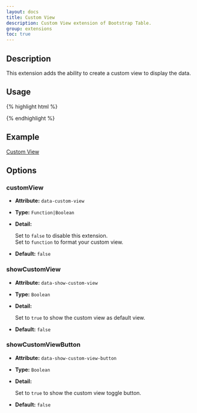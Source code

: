 ```yaml
---
layout: docs
title: Custom View
description: Custom View extension of Bootstrap Table.
group: extensions
toc: true
---
```


## Description
This extension adds the ability to create a custom view to display the data.

## Usage

{% highlight html %}
<script src="extensions/custom-view/bootstrap-table-custom-view.js"></script>
{% endhighlight %}

## Example

[Custom View](https://examples.bootstrap-table.com/#extensions/custom-view.html)

## Options

### customView

- **Attribute:** `data-custom-view`

- **Type:** `Function|Boolean`

- **Detail:**

  Set to `false` to disable this extension.  
  Set to `function` to format your custom view.

- **Default:** `false`

### showCustomView

- **Attribute:** `data-show-custom-view`

- **Type:** `Boolean`

- **Detail:**

  Set to `true` to show the custom view as default view.

- **Default:** `false`

### showCustomViewButton

- **Attribute:** `data-show-custom-view-button`

- **Type:** `Boolean`

- **Detail:**

  Set to `true` to show the custom view toggle button.

- **Default:** `false`
